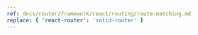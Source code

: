 ```yaml
---
ref: docs/router/framework/react/routing/route-matching.md
replace: { 'react-router': 'solid-router' }
---
```

